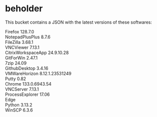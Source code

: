 # beholder
This bucket contains a JSON with the latest versions of these softwares:

Firefox            128.7.0          
NotepadPlusPlus    8.7.6            
FileZilla          3.68.1           
VNCViewer          7.13.1           
CitrixWorkspaceApp 24.9.10.28       
GitForWin          2.47.1           
7zip               24.09            
GithubDesktop      3.4.16           
VMWareHorizon      8.12.1.23531249  
Putty              0.82             
Chrome             133.0.6943.54    
VNCServer          7.13.1           
ProcessExplorer    17.06            
Edge                              
Python             3.13.2           
WinSCP             6.3.6            



